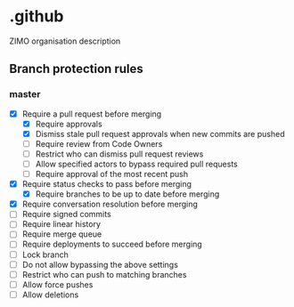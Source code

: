 # .github
ZIMO organisation description

## Branch protection rules
### master
- [X] Require a pull request before merging
  - [X] Require approvals
  - [X] Dismiss stale pull request approvals when new commits are pushed
  - [ ] Require review from Code Owners
  - [ ] Restrict who can dismiss pull request reviews
  - [ ] Allow specified actors to bypass required pull requests
  - [ ] Require approval of the most recent push
- [X] Require status checks to pass before merging
  - [X] Require branches to be up to date before merging
- [X] Require conversation resolution before merging
- [ ] Require signed commits
- [ ] Require linear history
- [ ] Require merge queue
- [ ] Require deployments to succeed before merging
- [ ] Lock branch
- [ ] Do not allow bypassing the above settings
- [ ] Restrict who can push to matching branches
- [ ] Allow force pushes
- [ ] Allow deletions